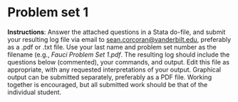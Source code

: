 # Problem set 1

**Instructions**: Answer the attached questions in a Stata do-file, and submit your resulting log file via email to sean.corcoran@vanderbilt.edu, preferably as a .pdf or .txt file. Use your last name and problem set number as the filename (e.g., *Fauci Problem Set 1.pdf*. The resulting log should include the questions below (commented), your commands, and output. Edit this file as appropriate, with any requested interpretations of your output. Graphical output can be submitted separately, preferably as a PDF file. Working together is encouraged, but all submitted work should be that of the individual student.